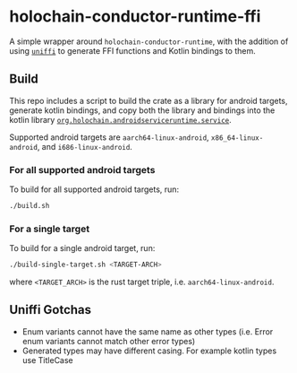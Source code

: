 # holochain-conductor-runtime-ffi

A simple wrapper around `holochain-conductor-runtime`, with the addition of using [`uniffi`](https://docs.rs/uniffi/latest/uniffi/) to generate FFI functions and Kotlin bindings to them.
## Build

This repo includes a script to build the crate as a library for android targets, generate kotlin bindings, and copy both the library and bindings into the kotlin library [`org.holochain.androidserviceruntime.service`](../../libraries/service/README.md).

Supported android targets are `aarch64-linux-android`, `x86_64-linux-android`, and `i686-linux-android`.

### For all supported android targets

To build for all supported android targets, run:

```bash
./build.sh
```

### For a single target

To build for a single android target, run:

```bash
./build-single-target.sh <TARGET-ARCH>
```

where `<TARGET_ARCH>` is the rust target triple, i.e. `aarch64-linux-android`.

## Uniffi Gotchas
- Enum variants cannot have the same name as other types (i.e. Error enum variants cannot match other error types)
- Generated types may have different casing. For example kotlin types use TitleCase